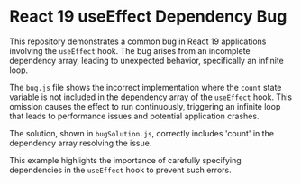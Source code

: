 # React 19 useEffect Dependency Bug
This repository demonstrates a common bug in React 19 applications involving the `useEffect` hook.  The bug arises from an incomplete dependency array, leading to unexpected behavior, specifically an infinite loop.

The `bug.js` file shows the incorrect implementation where the `count` state variable is not included in the dependency array of the `useEffect` hook. This omission causes the effect to run continuously, triggering an infinite loop that leads to performance issues and potential application crashes. 

The solution, shown in `bugSolution.js`, correctly includes 'count' in the dependency array resolving the issue. 

This example highlights the importance of carefully specifying dependencies in the `useEffect` hook to prevent such errors. 